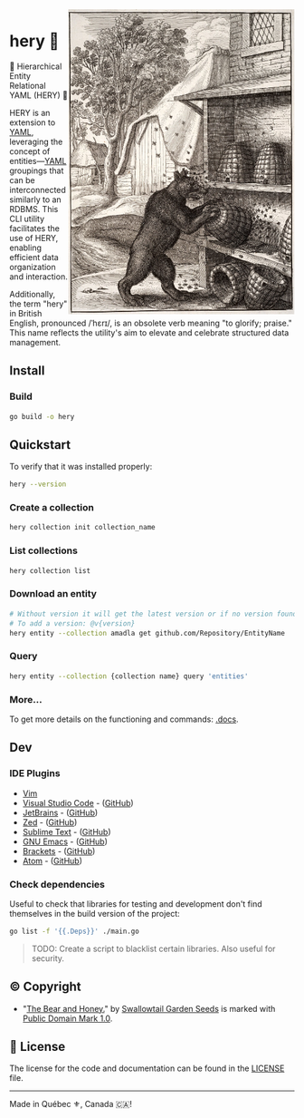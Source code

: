 <img src=".assets/bear.jpg" alt="Electronics photo" style="width: 400px;" align="right">

# hery 🐻
🐻 Hierarchical Entity Relational YAML (HERY) 🐻

HERY is an extension to [YAML](https://yaml.org/), leveraging the concept of entities—[YAML](https://yaml.org/) 
groupings that can be interconnected similarly to an RDBMS. This CLI utility facilitates the use of HERY, enabling 
efficient data organization and interaction.

Additionally, the term "hery" in British English, pronounced /ˈhɛrɪ/, is an obsolete verb meaning "to glorify; praise." 
This name reflects the utility's aim to elevate and celebrate structured data management.

## Install
### Build
```bash
go build -o hery
```

## Quickstart
To verify that it was installed properly: 
```bash
hery --version
```

### Create a collection
```bash
hery collection init collection_name
```

### List collections
```bash
hery collection list
```

### Download an entity
```bash
# Without version it will get the latest version or if no version found then it will generate a pseudo version number using the commit hash
# To add a version: @v{version}
hery entity --collection amadla get github.com/Repository/EntityName
```

### Query
```bash
hery entity --collection {collection name} query 'entities'
```

### More...
To get more details on the functioning and commands: [.docs](.docs).

## Dev
### IDE Plugins
- [Vim](.editor/.vimrc)
- [Visual Studio Code](.editor/code.yml) - ([GitHub](https://github.com/AmadlaOrg/hery-code-editor-plugin))
- [JetBrains](.editor/jetbrains.yml) - ([GitHub](https://github.com/AmadlaOrg/hery-jetbrains-editor-plugin))
- [Zed](.editor/zed.yml) - ([GitHub](https://github.com/AmadlaOrg/hery-zed-editor-plugin))
- [Sublime Text](.editor/sublime.yml) - ([GitHub](https://github.com/AmadlaOrg/hery-sublime-editor-plugin))
- [GNU Emacs](.editor/emacs.yml) - ([GitHub](https://github.com/AmadlaOrg/hery-emacs-editor-plugin))
- [Brackets](.editor/brackets.yml) - ([GitHub](https://github.com/AmadlaOrg/hery-brackets-editor-plugin))
- [Atom](.editor/atom.yml) - ([GitHub](https://github.com/AmadlaOrg/hery-atom-editor-plugin))

### Check dependencies
Useful to check that libraries for testing and development don't find themselves in the build version of the project: 
```bash
go list -f '{{.Deps}}' ./main.go
```

> TODO: Create a script to blacklist certain libraries.
> Also useful for security.

## ©️ Copyright
- "[The Bear and Honey.](https://www.flickr.com/photos/97123293@N07/29003630251)" by [Swallowtail Garden Seeds](https://www.flickr.com/photos/97123293@N07) is marked with [Public Domain Mark 1.0](https://creativecommons.org/publicdomain/mark/1.0/?ref=openverse).

## :scroll: License

The license for the code and documentation can be found in the [LICENSE](./LICENSE) file.

---

Made in Québec :fleur_de_lis:, Canada 🇨🇦!